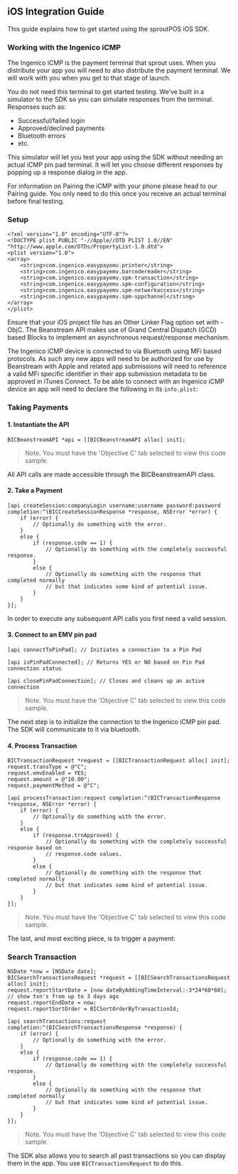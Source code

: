 ## iOS Integration Guide

This guide explains how to get started using the sproutPOS iOS SDK.

### Working with the Ingenico iCMP
The Ingenico iCMP is the payment terminal that sprout uses. When you distribute your app you will need to also distribute the payment terminal. We will work with you when you get to that stage of launch.

You do not need this terminal to get started testing. We’ve built in a simulator to the SDK so you can simulate responses from the terminal. Responses such as:

* Successful/failed login
* Approved/declined payments
* Bluetooth errors
* etc.

This simulator will let you test your app using the SDK without needing an actual iCMP pin pad terminal. It will let you choose different responses by popping up a response dialog in the app.

For information on Pairing the iCMP with your phone please head to our Pairing guide. You only need to do this once you receive an actual terminal before final testing.

### Setup
```
<?xml version="1.0" encoding="UTF-8"?>
<!DOCTYPE plist PUBLIC "-//Apple//DTD PLIST 1.0//EN" "http://www.apple.com/DTDs/PropertyList-1.0.dtd">
<plist version="1.0">
<array>
    <string>com.ingenico.easypayemv.printer</string>
    <string>com.ingenico.easypayemv.barcodereader</string>
    <string>com.ingenico.easypayemv.spm-transaction</string>
    <string>com.ingenico.easypayemv.spm-configuration</string>
    <string>com.ingenico.easypayemv.spm-networkaccess</string>
    <string>com.ingenico.easypayemv.spm-sppchannel</string>
</array>
</plist>
```

Ensure that your iOS project file has an Other Linker Flag option set with -ObjC. The Beanstream API makes use of Grand Central Dispatch (GCD) based Blocks to implement an asynchronous request/response mechanism.

The Ingenico iCMP device is connected to via Bluetooth using MFi based protocols. As such any new apps will need to be authorized for use by Beanstream with Apple and related app submissions will need to reference a valid MFi specific identifier in their app submission metadata to be approved in iTunes Connect. To be able to connect with an Ingenico iCMP device an app will need to declare the following in its `info.plist`:

### Taking Payments
#### 1. Instantiate the API
```objective_c
BICBeanstreamAPI *api = [[BICBeanstreamAPI alloc] init];
```
> Note. You must have the 'Objective C' tab selected to view this code sample.

All API calls are made accessible through the BICBeanstreamAPI class.

#### 2. Take a Payment
```objective_c
[api createSession:companyLogin username:username password:password completion:^(BICCreateSessionResponse *response, NSError *error) {
    if (error) {
        // Optionally do something with the error.
    }
    else {
        if (response.code == 1) {
            // Optionally do something with the completely successful response.
        }
        else {
            // Optionally do something with the response that completed normally
            // but that indicates some kind of potential issue.
        }
    }
}];
```

In order to execute any subsequent API calls you first need a valid session.

#### 3. Connect to an EMV pin pad
```objective_c
[api connectToPinPad]; // Initiates a connection to a Pin Pad

[api isPinPadConnected]; // Returns YES or NO based on Pin Pad connection status

[api closePinPadConnection]; // Closes and cleans up an active connection
```
> Note. You must have the 'Objective C' tab selected to view this code sample.

The next step is to initialize the connection to the Ingenico iCMP pin pad. The SDK will communicate to it via bluetooth.

#### 4. Process Transaction
```objective_c
BICTransactionRequest *request = [[BICTransactionRequest alloc] init];
request.transType = @"C";
request.emvEnabled = YES;
request.amount = @"10.00";
request.paymentMethod = @"C";

[api processTransaction:request completion:^(BICTransactionResponse *response, NSError *error) {
    if (error) {
        // Optionally do something with the error.
    }
    else {
        if (response.trnApproved) {
            // Optionally do something with the completely successful response based on
            // response.code values.
        }
        else {
            // Optionally do something with the response that completed normally
            // but that indicates some kind of potential issue.
        }
    }
}];
```
> Note. You must have the 'Objective C' tab selected to view this code sample.

The last, and most exciting piece, is to trigger a payment:

### Search Transaction
```objective_c
NSDate *now = [NSDate date];
BICSearchTransactionsRequest *request = [[BICSearchTransactionsRequest alloc] init];
request.reportStartDate = [now dateByAddingTimeInterval:-3*24*60*60]; // show txn's from up to 3 days ago
request.reportEndDate = now;
request.reportSortOrder = BICSortOrderByTransactionId;

[api searchTransactions:request completion:^(BICSearchTransactionsResponse *response) {
    if (error) {
        // Optionally do something with the error.
    }
    else {
        if (response.code == 1) {
            // Optionally do something with the completely successful response.
        }
        else {
            // Optionally do something with the response that completed normally
            // but that indicates some kind of potential issue.
        }
    }
}];
```
> Note. You must have the 'Objective C' tab selected to view this code sample.

The SDK also allows you to search all past transactions so you can display them in the app. You use `BICTransactionsRequest` to do this.

